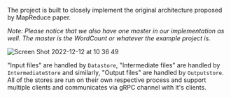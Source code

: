 The project is built to closely implement the original architecture proposed by MapReduce paper. 

<i> Note: Please notice that we also have one master in our implementation as well. The master is the WordCount or whatever the example project is. </i>

![Screen Shot 2022-12-12 at 10 36 49](https://user-images.githubusercontent.com/25881325/207012175-88b8d408-44f7-4045-aff1-4d64ff6b96fd.png)

"Input files" are handled by `Datastore`, "Intermediate files" are handled by `IntermediateStore` and similarly, "Output files" are handled by `Outputstore`.
All of the stores are run on their own respective process and support multiple clients and communicates via gRPC channel with it's clients.
